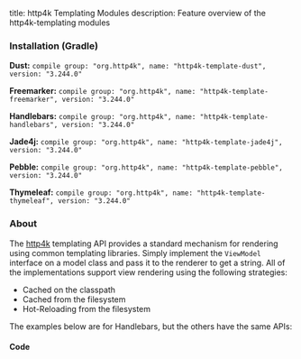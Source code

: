 title: http4k Templating Modules
description: Feature overview of the http4k-templating modules

### Installation (Gradle)
**Dust:** ```compile group: "org.http4k", name: "http4k-template-dust", version: "3.244.0"```

**Freemarker:** ```compile group: "org.http4k", name: "http4k-template-freemarker", version: "3.244.0"```

**Handlebars:** ```compile group: "org.http4k", name: "http4k-template-handlebars", version: "3.244.0"```

**Jade4j:** ```compile group: "org.http4k", name: "http4k-template-jade4j", version: "3.244.0"```

**Pebble:** ```compile group: "org.http4k", name: "http4k-template-pebble", version: "3.244.0"```

**Thymeleaf:** ```compile group: "org.http4k", name: "http4k-template-thymeleaf", version: "3.244.0"```

### About
The [http4k] templating API provides a standard mechanism for rendering using common templating libraries. Simply implement the `ViewModel` interface on a model class and pass it to the renderer to get a string. All of the implementations support view rendering using the following strategies:

* Cached on the classpath
* Cached from the filesystem
* Hot-Reloading from the filesystem

The examples below are for Handlebars, but the others have the same APIs:

#### Code  [<img class="octocat"/>](https://github.com/http4k/http4k/blob/master/src/docs/guide/modules/templating/example.kt)

<script src="https://gist-it.appspot.com/https://github.com/http4k/http4k/blob/master/src/docs/guide/modules/templating/example.kt"></script>

[http4k]: https://http4k.org
